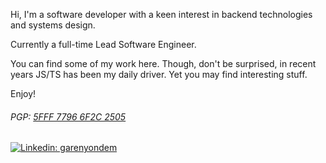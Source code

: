 Hi, I'm a software developer with a keen interest in backend technologies and systems design.

Currently a full-time Lead Software Engineer.

You can find some of my work here. Though, don't be surprised, in recent years JS/TS has been my daily driver. Yet you may find interesting stuff. 

Enjoy!

###### PGP: [5FFF 7796 6F2C 2505](https://keybase.io/garen/key.asc)
[![Linkedin: garenyondem](https://img.shields.io/badge/-garenyondem-gray?style=flat-round&logo=Linkedin&logoColor=white&link=https://www.linkedin.com/in/garenyondem)](https://www.linkedin.com/in/garenyondem/)

